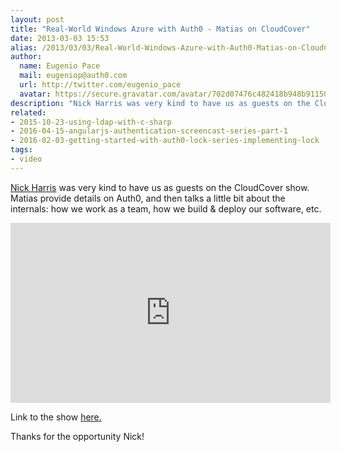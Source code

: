 ```yaml
---
layout: post
title: "Real-World Windows Azure with Auth0 - Matias on CloudCover"
date: 2013-03-03 15:53
alias: /2013/03/03/Real-World-Windows-Azure-with-Auth0-Matias-on-CloudCover/
author:
  name: Eugenio Pace
  mail: eugeniop@auth0.com
  url: http://twitter.com/eugenio_pace
  avatar: https://secure.gravatar.com/avatar/702d07476c482418b948b911504137a5?s=60
description: "Nick Harris was very kind to have us as guests on the CloudCover show. Matias provide details on Auth0, and then talks a little bit about the internals: how"
related:
- 2015-10-23-using-ldap-with-c-sharp
- 2016-04-15-angularjs-authentication-screencast-series-part-1
- 2016-02-03-getting-started-with-auth0-lock-series-implementing-lock
tags:
- video
---
```



[Nick Harris](http://channel9.msdn.com/Niners/nickharris) was very kind to have us as guests on the CloudCover show. Matias provide details on Auth0, and then talks a little bit about the internals: how we work as a team, how we build & deploy our software, etc.

<iframe style="height:288px;width:512px" src="http://channel9.msdn.com/Shows/Cloud+Cover/Episode-101-Real-World-Windows-Azure-with-Auth0/player?w=512&h=288" frameBorder="0" scrolling="no" ></iframe>

Link to the show [here.](http://channel9.msdn.com/Shows/Cloud+Cover/Episode-101-Real-World-Windows-Azure-with-Auth0)

Thanks for the opportunity Nick!

<!-- more -->
